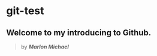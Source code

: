 # git-test

Welcome to my introducing to Github.
------------------------------------

>by ***Marlon Michael***
